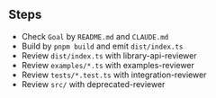 ## Steps

- Check `Goal` by `README.md` and `CLAUDE.md`
- Build by `pnpm build` and emit `dist/index.ts`
- Review `dist/index.ts` with library-api-reviewer
- Review `examples/*.ts` with examples-reviewer
- Review `tests/*.test.ts` with integration-reviewer
- Review `src/` with deprecated-reviewer
